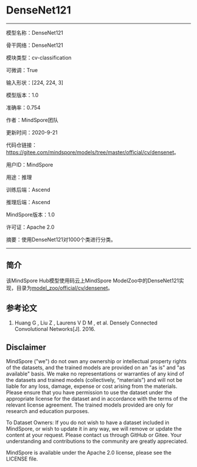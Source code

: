 # DenseNet121

---

模型名称：DenseNet121

骨干网络：DenseNet121

模块类型：cv-classification

可微调：True

输入形状：[224, 224, 3]

模型版本：1.0

准确率：0.754

作者：MindSpore团队

更新时间：2020-9-21

代码仓链接：<https://gitee.com/mindspore/models/tree/master/official/cv/densenet>。

用户ID：MindSpore

用途：推理

训练后端：Ascend

推理后端：Ascend

MindSpore版本：1.0

许可证：Apache 2.0

摘要：使用DenseNet121对1000个类进行分类。

---

## 简介

该MindSpore Hub模型使用码云上MindSpore ModelZoo中的DenseNet121实现，目录为[model_zoo/official/cv/densenet](https://gitee.com/mindspore/models/tree/master/official/cv/densenet)。

## 参考论文

1. Huang G , Liu Z , Laurens V D M , et al. Densely Connected Convolutional Networks[J]. 2016.

## Disclaimer

MindSpore ("we") do not own any ownership or intellectual property rights of the datasets, and the trained models are provided on an "as is" and "as available" basis. We make no representations or warranties of any kind of the datasets and trained models (collectively, “materials”) and will not be liable for any loss, damage, expense or cost arising from the materials. Please ensure that you have permission to use the dataset under the appropriate license for the dataset and in accordance with the terms of the relevant license agreement. The trained models provided are only for research and education purposes.

To Dataset Owners: If you do not wish to have a dataset included in MindSpore, or wish to update it in any way, we will remove or update the content at your request. Please contact us through GitHub or Gitee. Your understanding and contributions to the community are greatly appreciated.

MindSpore is available under the Apache 2.0 license, please see the LICENSE file.